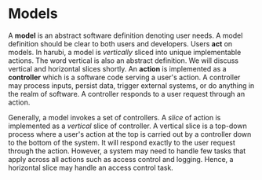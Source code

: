 Models
======

A **model** is an abstract software definition denoting user needs. A model definition should be clear to both users and developers. Users **act** on models. In harubi, a model is *vertically* sliced into unique implementable actions. The word vertical is also an abstract definition. We will discuss vertical and horizontal slices shortly. An **action** is implemented as a **controller** which is a software code serving a user's action. A controller may process inputs, persist data, trigger external systems, or do anything in the realm of software. A controller responds to a user request through an action.

Generally, a model invokes a set of controllers. A *slice* of action is implemented as a *vertical* slice of controller. A vertical slice is a top-down process where a user's action at the top is carried out by a controller down to the bottom of the system. It will respond exactly to the user request through the action. However, a system may need to handle few tasks that apply across all actions such as access control and logging. Hence, a horizontal slice may handle an access control task.

